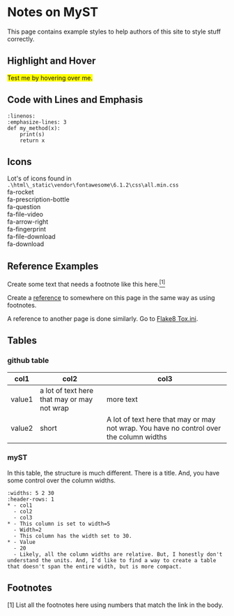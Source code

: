 # Notes on MyST 
This page contains example styles to help authors of this site to style stuff correctly.

## Highlight and Hover
<span title="Extra information on hover!" style="background-color: yellow">Test me by hovering over me.</span>

## Code with Lines and Emphasis
```{code-block} python
:linenos:
:emphasize-lines: 3
def my_method(x):
    print(s)
    return x
```

## Icons
Lot's of icons found in `.\html\_static\vendor\fontawesome\6.1.2\css\all.min.css`   
<i class="fas fa-rocket fa-fw"></i> fa-rocket   
<i class="fas fa-prescription-bottle fa-fw"></i> fa-prescription-bottle   
<i class="fas fa-question fa-fw"></i> fa-question  
<i class="fas fa-file-video fa-fw"></i> fa-file-video  
<i class="fas fa-arrow-right fa-fw"></i> fa-arrow-right  
<i class="fas fa-fingerprint fa-fw"></i> fa-fingerprint    
<i class="fas fa-file-download fa-fw"></i> fa-file-download   
<i class="fas fa-download fa-fw"></i> fa-download   

## Reference Examples
Create some text that needs a footnote like this here.<a href="#footnotes"><sup>[1]</sup></a>   

Create a <a href="#footnotes">reference</a> to somewhere on this page in the same way as using footnotes.  

A reference to another page is done similarly. Go to <a href="../Replit/flake8.html#tox.ini"> Flake8 Tox.ini</a>.


## Tables
### github table
|col1|col2|col3|
|----|----|----|
|value1|a lot of text here that may or may not wrap|more text|
|value2|short|A lot of text here that may or may not wrap. You have no control over the column widths|

### myST
In this table, the structure is much different. There is a title. And, you have some control over the column widths.  
```{list-table} A List Table
:widths: 5 2 30
:header-rows: 1
* - col1
  - col2
  - col3
* - This column is set to width=5
  - Width=2
  - This column has the width set to 30. 
* - Value
  - 20
  - Likely, all the column widths are relative. But, I honestly don't understand the units. And, I'd like to find a way to create a table that doesn't span the entire width, but is more compact.
```

## Footnotes
[1] List all the footnotes here using numbers that match the link in the body. 